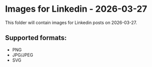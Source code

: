 # Images for Linkedin - 2026-03-27

This folder will contain images for Linkedin posts on 2026-03-27.

## Supported formats:
- PNG
- JPG/JPEG
- SVG
